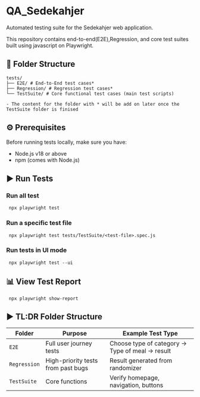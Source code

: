 # QA_Sedekahjer

Automated testing suite for the Sedekahjer web application.

This repository contains end-to-end(E2E),Regression, and core test suites built using javascript on Playwright.

## 📁 Folder Structure

```
tests/
├── E2E/ # End-to-End test cases*
├── Regression/ # Regression test cases*
└── TestSuite/ # Core functional test cases (main test scripts)

- The content for the folder with * will be add on later once the TestSuite folder is finised
```

## ⚙️ Prerequisites

Before running tests locally, make sure you have:

- Node.js v18 or above
- npm (comes with Node.js)

## ▶️ Run Tests

### Run all test

```
 npx playwright test
```

### Run a specific test file

```
 npx playwright test tests/TestSuite/<test-file>.spec.js
```

### Run tests in UI mode

```
 npx playwright test --ui
```

## 📊 View Test Report

```
 npx playwright show-report
```

## ▶️ TL:DR Folder Structure

| Folder       | Purpose                            | Example Test Type                    |
| ------------ | ---------------------------------- | ------------------------------------ |
| `E2E`        | Full user journey tests            | Choose type of category → Type of meal → result       |
| `Regression` | High-priority tests from past bugs | Result generated from randomizer                   |
| `TestSuite`  | Core functions                     | Verify homepage, navigation, buttons |
